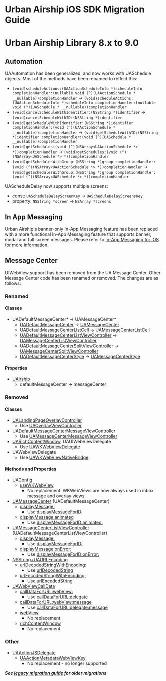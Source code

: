 # Urban Airship iOS SDK Migration Guide
# Urban Airship Library 8.x to 9.0

## Automation

UAAutomation has been generalized, and now works with UASchedule objects. Most of the methods have been renamed to reflect this:

* `(void)scheduleActions:(UAActionScheduleInfo *)scheduleInfo completionHandler:(nullable void (^)(UAActionSchedule * __nullable))completionHandler` -> `(void)scheduleActions:(UAActionScheduleInfo *)scheduleInfo completionHandler:(nullable void (^)(UASchedule * __nullable))completionHandler`
* `(void)cancelScheduleWithIdentifier:(NSString *)identifier` -> `(void)cancelScheduleWithID:(NSString *)identifier`
* `(void)getScheduleWithIdentifier:(NSString *)identifier completionHandler:(void (^)(UAActionSchedule * __nullable))completionHandler` -> `(void)getScheduleWithID:(NSString *)identifier completionHandler:(void (^)(UASchedule * __nullable))completionHandler`
* `(void)getSchedules:(void (^)(NSArray<UAActionSchedule *> *))completionHandler` -> `(void)getSchedules:(void (^)(NSArray<UASchedule *> *))completionHandler`
* `(void)getSchedulesWithGroup:(NSString *)group completionHandler:(void (^)(NSArray<UAActionSchedule *> *))completionHandler` -> `(void)getSchedulesWithGroup:(NSString *)group completionHandler:(void (^)(NSArray<UASchedule *> *))completionHandler`

UAScheduleDelay now supports multiple screens:

* const: `UAScheduleDelayScreenKey` -> `UAScheduleDelayScreensKey`
* property: `NSString *screen` -> `NSArray *screens`

## In App Messaging
Urban Airship's banner-only In-App Messaging feature has been replaced with a more functional In-App Messaging feature that supports banner, modal and full screen messages. Please refer to [In-App Messaging for iOS](https://docs.urbanairship.com/guides/ios-in-app-messaging/) for more information.

## Message Center
UIWebView support has been removed from the UA Message Center. Other Message Center code has been renamed or removed. The changes are as follows:

### Renamed
#### Classes
* UADefaultMessageCenter* -> UAMessageCenter*
    * [UADefaultMessageCenter](https://docs.urbanairship.com/reference/libraries/ios/8.6.0/Classes/UADefaultMessageCenter.html) -> [UAMessageCenter](https://docs.urbanairship.com/reference/libraries/ios/latest/Classes/UAMessageCenter.html)
    * [UADefaultMessageCenterListCell](https://docs.urbanairship.com/reference/libraries/ios/8.6.0/Classes/UADefaultMessageCenterListCell.html) -> [UAMessageCenterListCell](https://docs.urbanairship.com/reference/libraries/ios/latest/Classes/UAMessageCenterListCell.html)
    * [UADefaultMessageCenterListViewController](https://docs.urbanairship.com/reference/libraries/ios/8.6.0/Classes/UADefaultMessageCenterListViewController.html) -> [UAMessageCenterListViewController](https://docs.urbanairship.com/reference/libraries/ios/latest/Classes/UAMessageCenterListViewController.html)
    * [UADefaultMessageCenterSplitViewController](https://docs.urbanairship.com/reference/libraries/ios/8.6.0/Classes/UADefaultMessageCenterSplitViewController.html) -> [UAMessageCenterSplitViewController](https://docs.urbanairship.com/reference/libraries/ios/latest/Classes/UAMessageCenterSplitViewController.html)
    * [UADefaultMessageCenterStyle](https://docs.urbanairship.com/reference/libraries/ios/8.6.0/Classes/UADefaultMessageCenterStyle.html) -> [UAMessageCenterStyle](https://docs.urbanairship.com/reference/libraries/ios/latest/Classes/UAMessageCenterStyle.html)

#### Properties
* [UAirship](https://docs.urbanairship.com/reference/libraries/ios/latest/Classes/UAirship.html)
    * defaultMessageCenter -> messageCenter

### Removed
#### Classes
* [UALandingPageOverlayController](https://docs.urbanairship.com/reference/libraries/ios/8.6.0/Classes/UALandingPageOverlayController.html)
    * Use [UAOverlayViewController](https://docs.urbanairship.com/reference/libraries/ios/latest/Classes/UAOverlayViewController.html)
* [UADefaultMessageCenterMessageViewController](https://docs.urbanairship.com/reference/libraries/ios/8.6.0/Classes/UADefaultMessageCenterMessageViewController.html)
    * Use [UAMessageCenterMessageViewController](https://docs.urbanairship.com/reference/libraries/ios/latest/Classes/UAMessageCenterMessageViewController.html)
* [UARichContentWindow](https://docs.urbanairship.com/reference/libraries/ios/8.6.0/Protocols/UARichContentWindow.html), UAUIWebViewDelegate
    * Use [UAWKWebViewDelegate](https://docs.urbanairship.com/reference/libraries/ios/latest/Classes/UAWKWebViewDelegate.html)
* UAWebViewDelegate
    * Use [UAWKWebViewNativeBridge](https://docs.urbanairship.com/reference/libraries/ios/latest/Classes/UAWKWebViewNativeBridge.html)

#### Methods and Properties
 * [UAConfig](https://docs.urbanairship.com/reference/libraries/ios/latest/Classes/UAConfig.html)
    * [useWKWebView](https://docs.urbanairship.com/reference/libraries/ios/8.6.0/Classes/UAConfig.html#/c:objc(cs)UAConfig(py)useWKWebView)
        * No replacement. WKWebViews are now always used in inbox message and overlay views.
 * [UAMessageCenter](https://docs.urbanairship.com/reference/libraries/ios/latest/Classes/UAMessageCenter.html) (UADefaultMessageCenter)
    * [displayMessage:](https://docs.urbanairship.com/reference/libraries/ios/8.6.0/Classes/UADefaultMessageCenter.html#/c:objc(cs)UADefaultMessageCenter(im)displayMessage:)
        * Use [displayMessageForID:](https://docs.urbanairship.com/reference/libraries/ios/latest/Classes/UAMessageCenter.html#/c:objc(cs)UAMessageCenter(im)displayMessageForID:)
    * [displayMessage:animated](https://docs.urbanairship.com/reference/libraries/ios/8.6.0/Classes/UADefaultMessageCenter.html#/c:objc(cs)UADefaultMessageCenter(im)displayMessage:animated:)
        * Use [displayMessageForID:animated:](https://docs.urbanairship.com/reference/libraries/ios/latest/Classes/UAMessageCenter.html#/c:objc(cs)UAMessageCenter(im)displayMessageForID:animated:)
* [UAMessageCenterListViewController](https://docs.urbanairship.com/reference/libraries/ios/latest/Classes/UAMessageCenterListViewController.html) (UADefaultMessageCenterListViewController)
    * [displayMessage:](https://docs.urbanairship.com/reference/libraries/ios/8.6.0/Classes/UADefaultMessageCenterListViewController.html#/c:objc(cs)UAMessageCenterListViewController(im)displayMessage:)
        * Use [displayMessageForID:](https://docs.urbanairship.com/reference/libraries/ios/latest/Classes/UAMessageCenterListViewController.html#/c:objc(cs)UAMessageCenterListViewController(im)displayMessageForID:)
    * [displayMessage:onError:](https://docs.urbanairship.com/reference/libraries/ios/8.6.0/Classes/UADefaultMessageCenterListViewController.html#/c:objc(cs)UADefaultMessageCenterListViewController(im)displayMessage:onError:)
        * Use [displayMessageForID:onError:](https://docs.urbanairship.com/reference/libraries/ios/latest/Classes/UAMessageCenterListViewController.html#/c:objc(cs)UAMessageCenterListViewController(im)displayMessageForID:onError:)
* [NSString+UAURLEncoding](https://docs.urbanairship.com/reference/libraries/ios/latest/Categories/NSString(UAURLEncoding).html)
    * [urlDecodedStringWithEncoding:](https://docs.urbanairship.com/reference/libraries/ios/8.6.0/Categories/NSString(UAURLEncoding).html#/c:objc(cs)NSString(im)urlDecodedStringWithEncoding:)
        * Use [urlDecodedString](https://docs.urbanairship.com/reference/libraries/ios/latest/Categories/NSString(UAURLEncoding).html#/c:objc(cs)NSString(im)urlDecodedString)
    * [urlEncodedStringWithEncoding:](https://docs.urbanairship.com/reference/libraries/ios/8.6.0/Categories/NSString(UAURLEncoding).html#/c:objc(cs)NSString(im)urlEncodedStringWithEncoding:)
        * Use [urlEncodedString](https://docs.urbanairship.com/reference/libraries/ios/latest/Categories/NSString(UAURLEncoding).html#/c:objc(cs)NSString(im)urlEncodedString)
* [UAWebViewCallData](https://docs.urbanairship.com/reference/libraries/ios/latest/Classes/UAWebViewCallData.html)
    * [callDataForURL:webView:](https://docs.urbanairship.com/reference/libraries/ios/8.6.0/Classes/UAWebViewCallData.html#/c:objc(cs)UAWebViewCallData(cm)callDataForURL:webView:)
        * Use [callDataForURL:delegate](https://docs.urbanairship.com/reference/libraries/ios/latest/Classes/UAWebViewCallData.html#/c:objc(cs)UAWebViewCallData(cm)callDataForURL:delegate:)
    * [callDataForURL:webView:message](https://docs.urbanairship.com/reference/libraries/ios/8.6.0/Classes/UAWebViewCallData.html#/c:objc(cs)UAWebViewCallData(cm)callDataForURL:webView:message:)
        * Use [callDataForURL:delegate:message](https://docs.urbanairship.com/reference/libraries/ios/latest/Classes/UAWebViewCallData.html#/c:objc(cs)UAWebViewCallData(cm)callDataForURL:delegate:message:)
    * [webView](https://docs.urbanairship.com/reference/libraries/ios/8.6.0/Classes/UAWebViewCallData.html#/c:objc(cs)UAWebViewCallData(py)webView)
        * No replacement
    * [richContentWindow](https://docs.urbanairship.com/reference/libraries/ios/8.6.0/Classes/UAWebViewCallData.html#/c:objc(cs)UAWebViewCallData(py)richContentWindow)
        * No replacement

### Other
* [UAActionJSDelegate](https://docs.urbanairship.com/reference/libraries/ios/latest/Classes.html#/c:objc(cs)UAActionJSDelegate)
    * [UAActionMetadataWebViewKey](https://docs.urbanairship.com/reference/libraries/ios/8.6.0/Constants.html#/c:@UAActionMetadataWebViewKey)
        * No replacement - no longer supported

***See [legacy migration guide](Migration%20Guide%20(Legacy).md) for older migrations***
